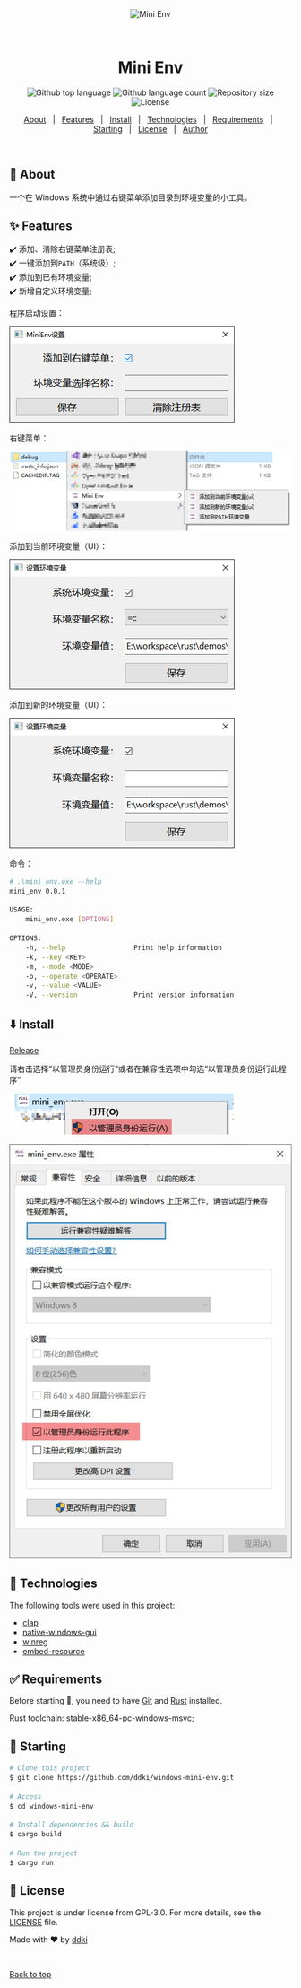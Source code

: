 <div align="center" id="top"> 
  <img src="./asset/icon.ico" alt="Mini Env" />

  &#xa0;

  <!-- <a href="https://winapidemo.netlify.app">Demo</a> -->
</div>

<h1 align="center">Mini Env</h1>

<p align="center">
  <img alt="Github top language" src="https://img.shields.io/github/languages/top/ddki/windows-mini-env">

  <img alt="Github language count" src="https://img.shields.io/github/languages/count/ddki/windows-mini-env">

  <img alt="Repository size" src="https://img.shields.io/github/repo-size/ddki/windows-mini-env">

  <img alt="License" src="https://img.shields.io/github/license/ddki/windows-mini-env">

  <!-- <img alt="Github issues" src="https://img.shields.io/github/issues/ddki/windows-mini-env" /> -->

  <!-- <img alt="Github forks" src="https://img.shields.io/github/forks/ddki/windows-mini-env" /> -->

  <!-- <img alt="Github stars" src="https://img.shields.io/github/stars/ddki/windows-mini-env" /> -->
</p>

<!-- Status -->

<!-- <h4 align="center"> 
	🚧  Mini Env 🚀 Under construction...  🚧
</h4> 

<hr> -->

<p align="center">
  <a href="#dart-about">About</a> &#xa0; | &#xa0; 
  <a href="#sparkles-features">Features</a> &#xa0; | &#xa0;
  <a href="#arrow_down-install">Install</a> &#xa0; | &#xa0;
  <a href="#rocket-technologies">Technologies</a> &#xa0; | &#xa0;
  <a href="#white_check_mark-requirements">Requirements</a> &#xa0; | &#xa0;
  <a href="#checkered_flag-starting">Starting</a> &#xa0; | &#xa0;
  <a href="#memo-license">License</a> &#xa0; | &#xa0;
  <a href="https://github.com/ddki" target="_blank">Author</a>
</p>

<br>

## :dart: About ##

一个在 Windows 系统中通过右键菜单添加目录到环境变量的小工具。

## :sparkles: Features ##

:heavy_check_mark: 添加、清除右键菜单注册表;\
:heavy_check_mark: 一键添加到``PATH``（系统级）;\
:heavy_check_mark: 添加到已有环境变量;\
:heavy_check_mark: 新增自定义环境变量;

程序启动设置：

![添加、清除右键菜单注册表](./images/add_reg.png)

右键菜单：

![右键菜单](./images/right_menu.png)

添加到当前环境变量（UI）：

![添加到当前环境变量（UI）](./images/add_env.png)

添加到新的环境变量（UI）：

![添加到新的环境变量（UI）](./images/new_env.png)

命令：
```bash
# .\mini_env.exe --help
mini_env 0.0.1

USAGE:
    mini_env.exe [OPTIONS]

OPTIONS:
    -h, --help                 Print help information
    -k, --key <KEY>
    -m, --mode <MODE>
    -o, --operate <OPERATE>
    -v, --value <VALUE>
    -V, --version              Print version information
```

## :arrow_down: Install ##

[Release](https://github.com/ddki/windows-mini-env/releases)

请右击选择“以管理员身份运行”或者在兼容性选项中勾选“以管理员身份运行此程序”

![右击选择“以管理员身份运行”](./images/run_.jpg)

![在兼容性选项中勾选“以管理员身份运行此程序”](./images/run_setting.jpg)

## :rocket: Technologies ##

The following tools were used in this project:

- [clap](https://github.com/clap-rs/clap)
- [native-windows-gui](https://github.com/gabdube/native-windows-gui)
- [winreg](https://github.com/gentoo90/winreg-rs)
- [embed-resource](https://github.com/nabijaczleweli/rust-embed-resource)

## :white_check_mark: Requirements ##

Before starting :checkered_flag:, you need to have [Git](https://git-scm.com) and [Rust](https://www.rust-lang.org/) installed.

Rust toolchain: stable-x86_64-pc-windows-msvc;

## :checkered_flag: Starting ##

```bash
# Clone this project
$ git clone https://github.com/ddki/windows-mini-env.git

# Access
$ cd windows-mini-env

# Install dependencies && build 
$ cargo build

# Run the project
$ cargo run
```

## :memo: License ##

This project is under license from GPL-3.0. For more details, see the [LICENSE](LICENSE) file.


Made with :heart: by <a href="https://github.com/ddki" target="_blank">ddki</a>

&#xa0;

<a href="#top">Back to top</a>
